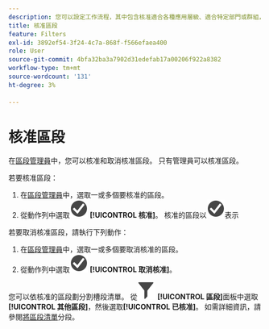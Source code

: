 ```yaml
---
description: 您可以設定工作流程，其中包含核准適合各種應用層級、適合特定部門或群組，且符合報表原則的區段。
title: 核准區段
feature: Filters
exl-id: 3892ef54-3f24-4c7a-868f-f566efaea400
role: User
source-git-commit: 4bfa32ba3a7902d31edefab17a00206f922a8382
workflow-type: tm+mt
source-wordcount: '131'
ht-degree: 3%

---
```


# 核准區段

在[區段管理員](manage-filters.md)中，您可以核准和取消核准區段。 只有管理員可以核准區段。

若要核准區段：

1. 在[區段管理員](manage-filters.md)中，選取一或多個要核准的區段。
1. 從動作列中選取![核取記號圓圈](/help/assets/icons/CheckmarkCircle.svg) **[!UICONTROL 核准]**。 核准的區段以![CheckmarkCircle](/help/assets/icons/CheckmarkCircle.svg)表示

若要取消核准區段，請執行下列動作：

1. 在[區段管理員](manage-filters.md)中，選取一或多個要取消核准的區段。
1. 從動作列中選取![核取記號圓形](/help/assets/icons/CheckmarkCircle.svg) **[!UICONTROL 取消核准]**。


您可以依核准的區段劃分割槽段清單。 從![區段](/help/assets/icons/Filter.svg) **[!UICONTROL 區段]**&#x200B;面板中選取&#x200B;**[!UICONTROL 其他區段]**，然後選取&#x200B;**[!UICONTROL 已核准]**。 如需詳細資訊，請參閱[將區段清單](/help/components/filters/filters-filter.md)分段。
